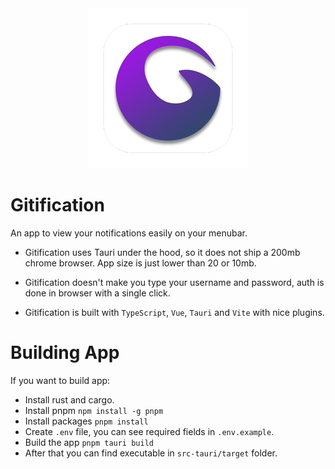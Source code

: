 <div align="center">
  <img width="256px" height="256px" src="src-tauri/icons/128x128%402x.png" />
</div>

# Gitification
An app to view your notifications easily on your menubar.

- Gitification uses Tauri under the hood, so it does not ship a 200mb chrome browser. App size is just lower than 20 or 10mb.

- Gitification doesn't make you type your username and password, auth is done in browser with a single click.

- Gitification is built with `TypeScript`, `Vue`, `Tauri` and `Vite` with nice plugins.

# Building App
If you want to build app:

- Install rust and cargo.
- Install pnpm `npm install -g pnpm`
- Install packages `pnpm install`
- Create `.env` file, you can see required fields in `.env.example`.
- Build the app `pnpm tauri build`
- After that you can find executable in `src-tauri/target` folder.

